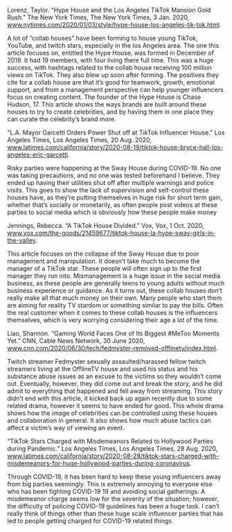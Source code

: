 ﻿Lorenz, Taylor. “Hype House and the Los Angeles TikTok Mansion Gold Rush.” The New York Times, The New York Times, 3 Jan. 2020, www.nytimes.com/2020/01/03/style/hype-house-los-angeles-tik-tok.html.

A lot of “collab houses” have been forming to house young TikTok, YouTube, and twitch stars, especially in the los Angeles area. The one this article focuses on, entitled the Hype House, was formed in December of 2019. It had 19 members, with four living there full time. This was a huge success, with hashtags related to the collab house receiving 100 million views on TikTok. They also blew up soon after forming. The positives they cite for a collab house are that it’s good for teamwork, growth, emotional support, and from a management perspective can help younger influencers focus on creating content. The founder of the Hype House is Chase Hudson, 17. This article shows the ways brands are built around these houses to try to create celebrities, and by having them in one place they can curate the celebrity’s brand more.


“L.A. Mayor Garcetti Orders Power Shut off at TikTok Influencer House.” Los Angeles Times, Los Angeles Times, 20 Aug. 2020, www.latimes.com/california/story/2020-08-19/tiktok-house-bryce-hall-los-angeles-eric-garcetti.

Risky parties were happening at the Sway House during COVID-19. No one was taking precautions, and no one was tested beforehand I believe. They ended up having their utilities shut off after multiple warnings and police visits. This goes to show the lack of supervision and self-control these houses have, as they’re putting themselves in huge risk for short term gain, whether that’s socially or monetarily, as often people post videos at these parties to social media which is obviously how these people make money


Jennings, Rebecca. “A TikTok House Divided.” Vox, Vox, 1 Oct. 2020, www.vox.com/the-goods/21459677/tiktok-house-la-hype-sway-girls-in-the-valley.

This article focuses on the collapse of the Sway House due to poor management and manipulation. It doesn’t take much to become the manager of a TikTok star. These people will often sign up to the first manager they run into. Mismanagement is a huge issue in the social media business, as these people are generally teens to young adults without much business experience or guidance. As it turns out, these collab houses don’t really make all that much money on their own. Many people who start them are aiming for reality TV stardom or something similar to pay the bills. Often the real customer when it comes to these collab houses is the influencers themselves, which is very worrying considering their age a lot of the time.

Liao, Shannon. “Gaming World Faces One of Its Biggest #MeToo Moments Yet.” CNN, Cable News Network, 30 June 2020, www.cnn.com/2020/06/30/tech/fedmyster-removed-offlinetv/index.html.

Twitch streamer Fedmyster sexually assaulted/harassed fellow twitch streamers living at the OfflineTV house and used his status and his substance abuse issues as an excuse to the victims so they wouldn’t come out. Eventually, however, they did come out and break the story, and he did admit to everything that happened and fell away from streaming. This story didn’t end with this article, it kicked back up again recently due to some related drama, however it seems to have ended for good. This whole drama shows how the image of celebrities can be controlled using these houses and collaboration in general. It also shows how much abuse tactics can affect a victim’s way of viewing an event.


“TikTok Stars Charged with Misdemeanors Related to Hollywood Parties during Pandemic.” Los Angeles Times, Los Angeles Times, 28 Aug. 2020, www.latimes.com/california/story/2020-08-28/tiktok-stars-charged-with-misdemeanors-for-huge-hollywood-parties-during-coronavirus.

Through COVID-19, it has been hard to keep these young influencers away from big parties seemingly. This is extremely annoying to everyone else who has been fighting COVID-19 19 and avoiding social gatherings. A misdemeanor charge seems low for the severity of the situation; however, the difficulty of policing COVID-19 guidelines has been a huge task. I can’t really think of things other than these huge scale influencer parties that has led to people getting charged for COVID-19 related things.


